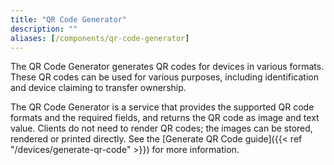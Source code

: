 ```yaml
---
title: "QR Code Generator"
description: ""
aliases: [/components/qr-code-generator]
---
```


The QR Code Generator generates QR codes for devices in various formats. These QR codes can be used for various purposes, including identification and device claiming to transfer ownership.

<!--more-->

The QR Code Generator is a service that provides the supported QR code formats and the required fields, and returns the QR code as image and text value. Clients do not need to render QR codes; the images can be stored, rendered or printed directly. See the [Generate QR Code guide]({{< ref "/devices/generate-qr-code" >}}) for more information.
